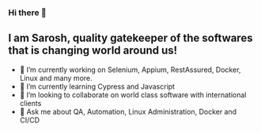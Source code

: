 ### Hi there 👋

## I am Sarosh, quality gatekeeper of the softwares that is changing world around us!

- 🔭 I’m currently working on Selenium, Appium, RestAssured, Docker, Linux and many more.
- 🌱 I’m currently learning Cypress and Javascript
- 👯 I’m looking to collaborate on world class software with international clients
- 💬 Ask me about QA, Automation, Linux Administration, Docker and CI/CD


